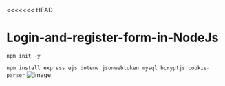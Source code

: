 <<<<<<< HEAD
# Login-and-register-form-in-NodeJs

``` npm init -y ```

```npm install express ejs dotenv jsonwebtoken mysql bcryptjs cookie-parser```
![image](https://user-images.githubusercontent.com/116658648/214564584-5ecf60b7-c21c-4852-9f97-5ecd3fba5f0a.png)

